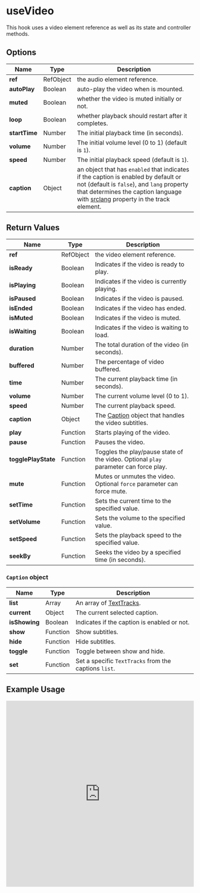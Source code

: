# useVideo

This hook uses a video element reference as well as its state and controller methods.

## Options

| Name          | Type      | Description                                                                                                                                                                                                                                                                                   |
| ------------- | --------- | --------------------------------------------------------------------------------------------------------------------------------------------------------------------------------------------------------------------------------------------------------------------------------------------- |
| **ref**       | RefObject | the audio element reference.                                                                                                                                                                                                                                                                  |
| **autoPlay**  | Boolean   | auto-play the video when is mounted.                                                                                                                                                                                                                                                          |
| **muted**     | Boolean   | whether the video is muted initially or not.                                                                                                                                                                                                                                                  |
| **loop**      | Boolean   | whether playback should restart after it completes.                                                                                                                                                                                                                                           |
| **startTime** | Number    | The initial playback time (in seconds).                                                                                                                                                                                                                                                       |
| **volume**    | Number    | The initial volume level (0 to 1) (default is `1`).                                                                                                                                                                                                                                           |
| **speed**     | Number    | The initial playback speed (default is `1`).                                                                                                                                                                                                                                                  |
| **caption**   | Object    | an object that has `enabled` that indicates if the caption is enabled by default or not (default is `false`), and `lang` property that determines the caption language with [srclang](https://developer.mozilla.org/en-US/docs/Web/HTML/Element/track#srclang) property in the track element. |

## Return Values

| Name                | Type      | Description                                                                          |
| ------------------- | --------- | ------------------------------------------------------------------------------------ |
| **ref**             | RefObject | the video element reference.                                                         |
| **isReady**         | Boolean   | Indicates if the video is ready to play.                                             |
| **isPlaying**       | Boolean   | Indicates if the video is currently playing.                                         |
| **isPaused**        | Boolean   | Indicates if the video is paused.                                                    |
| **isEnded**         | Boolean   | Indicates if the video has ended.                                                    |
| **isMuted**         | Boolean   | Indicates if the video is muted.                                                     |
| **isWaiting**       | Boolean   | Indicates if the video is waiting to load.                                           |
| **duration**        | Number    | The total duration of the video (in seconds).                                        |
| **buffered**        | Number    | The percentage of video buffered.                                                    |
| **time**            | Number    | The current playback time (in seconds).                                              |
| **volume**          | Number    | The current volume level (0 to 1).                                                   |
| **speed**           | Number    | The current playback speed.                                                          |
| **caption**         | Object    | The [Caption](#caption-object) object that handles the video subtitles.              |
| **play**            | Function  | Starts playing of the video.                                                         |
| **pause**           | Function  | Pauses the video.                                                                    |
| **togglePlayState** | Function  | Toggles the play/pause state of the video. Optional `play` parameter can force play. |
| **mute**            | Function  | Mutes or unmutes the video. Optional `force` parameter can force mute.               |
| **setTime**         | Function  | Sets the current time to the specified value.                                        |
| **setVolume**       | Function  | Sets the volume to the specified value.                                              |
| **setSpeed**        | Function  | Sets the playback speed to the specified value.                                      |
| **seekBy**          | Function  | Seeks the video by a specified time (in seconds).                                    |

### `Caption` object

| Name          | Type     | Description                                                                           |
| ------------- | -------- | ------------------------------------------------------------------------------------- |
| **list**      | Array    | An array of [TextTracks](https://developer.mozilla.org/en-US/docs/Web/API/TextTrack). |
| **current**   | Object   | The current selected caption.                                                         |
| **isShowing** | Boolean  | Indicates if the caption is enabled or not.                                           |
| **show**      | Function | Show subtitles.                                                                       |
| **hide**      | Function | Hide subtitles.                                                                       |
| **toggle**    | Function | Toggle between show and hide.                                                         |
| **set**       | Function | Set a specific `TextTracks` from the captions `list`.                                 |

## Example Usage

<iframe src="https://codesandbox.io/embed/usevideo-zc3n8s?fontsize=14&hidenavigation=1&module=%2Fsrc%2FComponent.tsx&theme=dark" style="width:100%; height:500px; border:0; overflow:hidden;" title="useVideo" allow="accelerometer; ambient-light-sensor; camera; encrypted-media; geolocation; gyroscope; hid; microphone; midi; payment; usb; vr; xr-spatial-tracking" sandbox="allow-forms allow-modals allow-popups allow-presentation allow-same-origin allow-scripts"></iframe>
